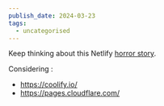 ```yaml
---
publish_date: 2024-03-23
tags:
  - uncategorised
---
```


Keep thinking about this Netlify [horror story](https://old.reddit.com/r/webdev/comments/1b14bty/netlify_just_sent_me_a_104k_bill_for_a_simple/). 

Considering :
- https://coolify.io/
- https://pages.cloudflare.com/

